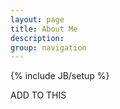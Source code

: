 ```yaml
---
layout: page
title: About Me
description: 
group: navigation
---
```

{% include JB/setup %}

ADD TO THIS